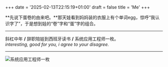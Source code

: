 +++
date =  '2025-02-13T22:15:19+01:00' 
draft = false
title = 'Me'
+++

**先说下蛋卷的由来吧。**那天娃看到妈妈装的衣服上有个单词egg，惊呼“我认识字了”，于是想到娃的“卷”字和“蛋”字的组合。

---

斜杠中年 **/** 辞职陪娃到西班牙读书 **/** 系统应用工程师一枚。  
*interesting, good for you, i agree to your disagree.*

* * *
![系统应用工程师一枚](https://res.cloudinary.com/techjuan/image/upload/v1742069461/35049434-1E41-4A07-BB69-16428E11518F_2025-03-15_at_19.44.08_qqhlrz.jpg)